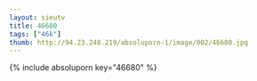 ```yaml
--- 
layout: sieutv
title: 46680
tags: ["46k"]
thumb: http://94.23.248.219/absoluporn-1/image/002/46680.jpg
---
```

{% include absoluporn key="46680" %} 
